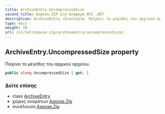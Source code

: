 ```yaml
---
title: ArchiveEntry.UncompressedSize
second_title: Aspose.ZIP για Αναφορά API .NET
description: ArchiveEntry ιδιοκτησία. Παίρνει το μέγεθος του αρχικού αρχείου.
type: docs
weight: 70
url: /el/net/aspose.zip/archiveentry/uncompressedsize/
---
```

## ArchiveEntry.UncompressedSize property

Παίρνει το μέγεθος του αρχικού αρχείου.

```csharp
public ulong UncompressedSize { get; }
```

### Δείτε επίσης

* class [ArchiveEntry](../)
* χώρος ονομάτων [Aspose.Zip](../../archiveentry/)
* συνέλευση [Aspose.Zip](../../../)


